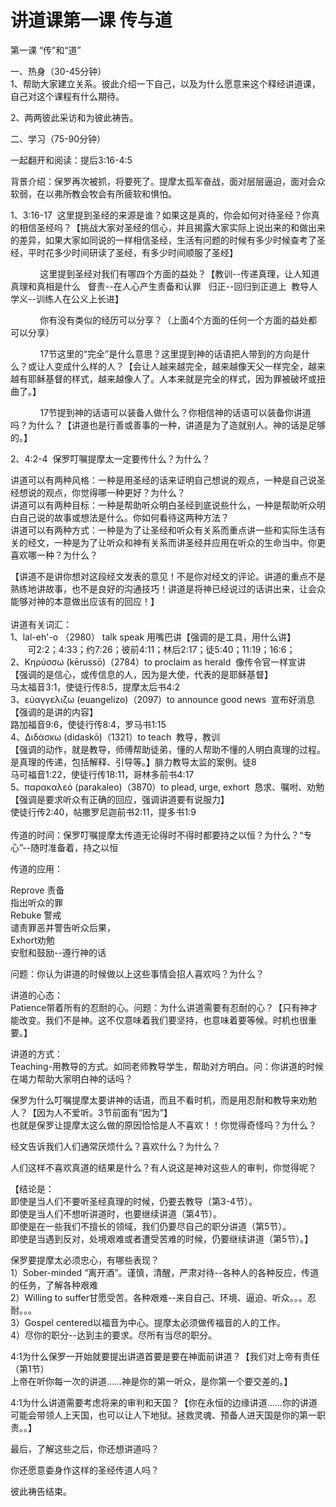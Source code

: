 # 讲道课第一课 传与道



<p>第一课&nbsp;“传”和“道”</p>

<p>一、热身（30-45分钟）<br />
1、帮助大家建立关系。彼此介绍一下自己，以及为什么愿意来这个释经讲道课，自己对这个课程有什么期待。</p>

<p>2、两两彼此采访和为彼此祷告。</p>

<p>二、学习（75-90分钟）</p>

<p>一起翻开和阅读：提后3:16-4:5</p>

<p>背景介绍：保罗再次被抓，将要死了。提摩太孤军奋战，面对层层逼迫，面对会众软弱，在以弗所教会牧会有所疲软和惧怕。</p>

<p>1、3:16-17 &nbsp;这里提到圣经的来源是谁？如果这是真的，你会如何对待圣经？你真的相信圣经吗？【挑战大家对圣经的信心，并且揭露大家实际上说出来的和做出来的差异，如果大家如同说的一样相信圣经，生活有问题的时候有多少时候查考了圣经，平时花多少时间研读了圣经，有多少时间顺服了圣经】</p>

<p>&nbsp; &nbsp; &nbsp; &nbsp; &nbsp; &nbsp; 这里提到圣经对我们有哪四个方面的益处？【教训--传递真理，让人知道真理和真相是什么 &nbsp; 督责--在人心产生责备和认罪 &nbsp; 归正--回归到正道上 &nbsp;教导人学义--训练人在公义上长进】</p>

<p>&nbsp; &nbsp; &nbsp; &nbsp; &nbsp; &nbsp; 你有没有类似的经历可以分享？（上面4个方面的任何一个方面的益处都可以分享）</p>

<p>&nbsp; &nbsp; &nbsp; &nbsp; &nbsp; &nbsp; 17节这里的“完全”是什么意思？这里提到神的话语把人带到的方向是什么？或让人变成什么样的人？【会让人越来越完全，越来越像天父一样完全，越来越有耶稣基督的样式，越来越像人了。人本来就是完全的样式，因为罪被破坏或扭曲了。】</p>

<p>&nbsp; &nbsp; &nbsp; &nbsp; &nbsp; &nbsp; 17节提到神的话语可以装备人做什么？你相信神的话语可以装备你讲道吗？为什么？【讲道也是行善或善事的一种，讲道是为了造就别人。神的话是足够的。】</p>

<p>2、4:2-4 &nbsp;保罗叮嘱提摩太一定要传什么？为什么？</p>

<p>讲道可以有两种风格：一种是用圣经的话来证明自己想说的观点，一种是自己说圣经想说的观点，你觉得哪一种更好？为什么？<br />
讲道可以有两种目标：一种是帮助听众明白圣经到底说些什么，一种是帮助听众明白自己说的故事或想法是什么。你如何看待这两种方法？<br />
讲道可以有两种方式：一种是为了让圣经和听众有关系而重点讲一些和实际生活有关的经文，一种是为了让听众和神有关系而讲圣经并应用在听众的生命当中。你更喜欢哪一种？为什么？</p>

<p>【讲道不是讲你想对这段经文发表的意见！不是你对经文的评论。讲道的重点不是熟练地讲故事，也不是良好的沟通技巧！讲道是将神已经说过的话讲出来，让会众能够对神的本意做出应该有的回应！】<br />
&nbsp; &nbsp; &nbsp;&nbsp;<br />
讲道有关词汇：<br />
1、lal-eh'-o （2980） talk speak 用嘴巴讲【强调的是工具，用什么讲】<br />
&nbsp; &nbsp; &nbsp; &nbsp;可2:2；4:33；约7:26；彼前4:11；林后2:17；徒5:40；11:19；16:6；<br />
2、Κηρύσσω (kērussō)（2784）to proclaim as herald &nbsp;像传令官一样宣讲<br />
【强调的是信心，或传信息的人，因为是大使，代表的是耶稣基督】<br />
马太福音3:1，使徒行传8:5，提摩太后书4:2<br />
3、εὐαγγελιζω (euangelizo)（2097）to announce good news &nbsp;宣布好消息<br />
【强调的是讲的内容】<br />
路加福音9:6，使徒行传8:4，罗马书1:15<br />
4、Διδάσκω (didaskō)（1321）to teach &nbsp;教导，教训<br />
【强调的动作，就是教导，师傅帮助徒弟，懂的人帮助不懂的人明白真理的过程。是真理的传递，包括解释、引导等。】腓力教导太监的案例。徒8<br />
马可福音1:22，使徒行传18:11，哥林多前书4:17<br />
5、παρακαλεό (parakaleo)（3870）to plead, urge, exhort &nbsp;恳求、嘱咐、劝勉<br />
【强调是要求听众有正确的回应，强调讲道要有说服力】<br />
使徒行传2:40，帖撒罗尼迦前书2:11，提多书1:9<br />
&nbsp; &nbsp;&nbsp;<br />
传道的时间：保罗叮嘱提摩太传道无论得时不得时都要持之以恒？为什么？“专心”--随时准备着，持之以恒</p>

<p>传道的应用：</p>

<p>Reprove 责备<br />
指出听众的罪<br />
Rebuke 警戒<br />
谴责罪恶并警告听众后果，<br />
Exhort劝勉<br />
安慰和鼓励--遵行神的话</p>

<p>问题：你认为讲道的时候做以上这些事情会招人喜欢吗？为什么？</p>

<p>讲道的心态：<br />
Patience带着所有的忍耐的心。问题：为什么讲道需要有忍耐的心？【只有神才能改变。我们不是神。这不仅意味着我们要坚持，也意味着要等候。时机也很重要。】</p>

<p>讲道的方式：<br />
Teaching-用教导的方式。如同老师教导学生，帮助对方明白。问：你讲道的时候在竭力帮助大家明白神的话吗？</p>

<p>保罗为什么叮嘱提摩太要讲神的话语，而且不看时机，而是用忍耐和教导来劝勉人？【因为人不爱听。3节前面有“因为”】<br />
也就是保罗让提摩太这么做的原因恰恰是人不喜欢！！你觉得奇怪吗？为什么？</p>

<p>经文告诉我们人们通常厌烦什么？喜欢什么？为什么？</p>

<p>人们这样不喜欢真道的结果是什么？有人说这是神对这些人的审判，你觉得呢？</p>

<p>【结论是：<br />
即使是当人们不要听圣经真理的时候，仍要去教导（第3-4节）。<br />
即使是当人们不想听讲道时，也要继续讲道（第4节）。<br />
即使是在一些我们不擅长的领域，我们仍要尽自己的职分讲道（第5节）。<br />
即使是当遇到反对，处境艰难或者遭受苦难的时候，仍要继续讲道（第5节）。】</p>

<p>保罗要提摩太必须忠心，有哪些表现？<br />
1）Sober-minded “离开酒”。谨慎，清醒，严肃对待--各种人的各种反应，传道的任务，了解各种艰难<br />
2）Willing to suffer甘愿受苦。各种艰难--来自自己、环境、逼迫、听众。。。忍耐。。。<br />
3）Gospel centered以福音为中心。提摩太必须做传福音的人的工作。<br />
4）尽你的职分--达到主的要求。尽所有当尽的职分。</p>

<p>4:1为什么保罗一开始就要提出讲道首要是要在神面前讲道？【我们对上帝有责任（第1节）<br />
上帝在听你每一次的讲道……神是你的第一听众，是你第一个要交差的。】</p>

<p>4:1为什么讲道需要考虑将来的审判和天国？【你在永恒的边缘讲道……你的讲道可能会带领人上天国，也可以让人下地狱。拯救灵魂、预备人进天国是你的第一职责。。】</p>

<p>最后，了解这些之后，你还想讲道吗？</p>

<p>你还愿意委身作这样的圣经传道人吗？</p>

<p>彼此祷告结束。<br />
&nbsp;</p>